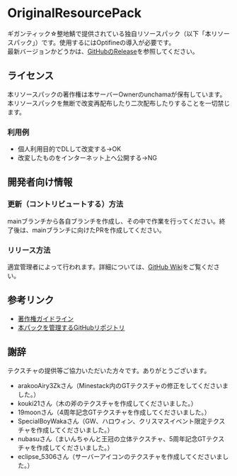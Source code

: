 # OriginalResourcePack

ギガンティック☆整地鯖で提供されている独自リソースパック（以下「本リソースパック」）です。使用するにはOptifineの導入が必要です。  
最新バージョンかどうかは、[GitHubのRelease](https://github.com/GiganticMinecraft/OriginalResourcePack/releases)を参照してください。

## ライセンス

本リソースパックの著作権は本サーバーOwnerのunchamaが保有しています。本リソースパックを無断で改変再配布したり二次配布したりすることを一切禁じます。

### 利用例

* 個人利用目的でDLして改変する→OK
* 改変したものをインターネット上へ公開する→NG

## 開発者向け情報

### 更新（コントリビュートする）方法

mainブランチから各自ブランチを作成し、その中で作業を行ってください。終了後は、mainブランチに向けたPRを作成してください。

### リリース方法

適宜管理者によって行われます。詳細については、[GitHub Wiki](https://github.com/GiganticMinecraft/OriginalResourcePack/wiki#%E3%83%AA%E3%83%AA%E3%83%BC%E3%82%B9%E6%96%B9%E6%B3%95)をご覧ください。

## 参考リンク

* [著作権ガイドライン](https://red.minecraftserver.jp/projects/public/wiki/Copyright_Guide#3%E7%AB%A0%E3%82%B5%E3%83%BC%E3%83%90%E3%83%86%E3%82%AF%E3%82%B9%E3%83%81%E3%83%A3)
* [本パックを管理するGitHubリポジトリ](https://github.com/GiganticMinecraft/OriginalResourcePack)

## 謝辞

テクスチャの提供等ご協力いただいた方々です。ありがとうございます。

* arakooAiry3Zkさん（Minestack内のGTテクスチャの修正をしてくださいました。）
* kouki21さん（木の斧のテクスチャを作成してくださいました。）
* 19moonさん（4周年記念GTテクスチャを作成してくださいました。）
* SpecialBoyWakaさん（GW、ハロウィン、クリスマスイベント限定テクスチャを作成してくださいました。）
* nubasuさん（まいんちゃんと王冠の立体テクスチャ、5周年記念GTテクスチャを作成してくださいました。）
* eclipse_5306さん（サーバーアイコンのテクスチャを作成してくださいました。）
